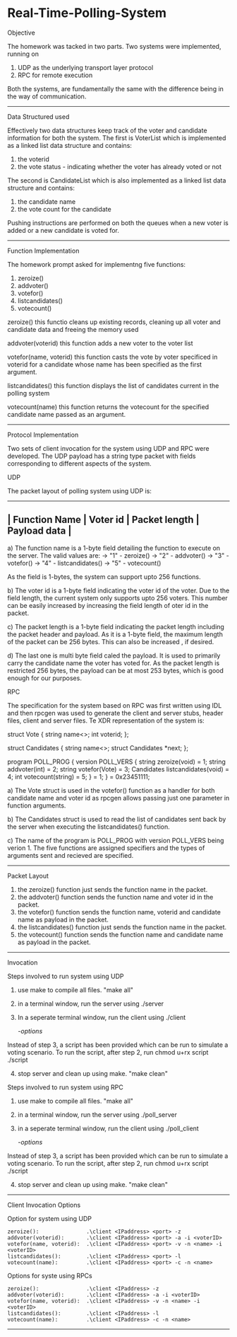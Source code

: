 Real-Time-Polling-System
========================

Objective

The homework was tacked in two parts. Two systems were implemented, running on
1. UDP as the underlying transport layer protocol
2. RPC for remote execution

Both the systems, are fundamentally the same with the difference being in the way of communication.

---

Data Structured used

Effectively two data structures keep track of the voter and candidate information for both the system. 
The first is VoterList which is implemented as a linked list data structure and contains:
1. the voterid
2. the vote status - indicating whether the voter has already voted or not

The second is CandidateList which is also implemented as a linked list data structure and contains:
1. the candidate name
2. the vote count for the candidate

Pushing instructions are performed on both the queues when a new voter is added or a new candidate is voted for. 

---

Function Implementation

The homework prompt asked for implementng five functions:
1. zeroize()
2. addvoter()
3. votefor()
4. listcandidates()
5. votecount()

zeroize()
	this functio cleans up existing records, cleaning up all voter and candidate data and freeing the memory used

addvoter(voterid)
	this function adds a new voter to the voter list

votefor(name, voterid)
	this function casts the vote by voter specificed in voterid for a candidate whose name has been specified as the first argument.

listcandidates()
	this function displays the list of candidates current in the polling system

votecount(name)
	this function returns the votecount for the specified candidate name passed as an argument.

---

Protocol Implementation

Two sets of client invocation for the system using UDP and RPC were developed. The UDP payload has a string type packet with fields corresponding to different aspects of the system. 

UDP

The packet layout of polling system using UDP is:

 ___________________________________________________________________________________________________  
|   Function Name   |   Voter id    |     Packet length     |              Payload data             |         
 ---------------------------------------------------------------------------------------------------

a) The function name is a 1-byte field detailing the function to execute on the server. The valid values are:
	-> "1" - zeroize()
	-> "2" - addvoter()
	-> "3" - votefor()
	-> "4" - listcandidates()
	-> "5" - votecount()
 
 As the field is 1-bytes, the system can support upto 256 functions.

 b) The voter id is a 1-byte field indicating the voter id of the voter. Due to the field length, the current system only supports upto 256 voters. This number can be easily increased by increasing the field length of oter id in the packet.

 c) The packet length is a 1-byte field indicating the packet length including the packet header and payload. As it is a 1-byte field, the maximum length of the packet can be 256 bytes. This can also be increased , if desired.

 d) The last one is multi byte field caled the payload. It is used to primarily carry the candidate name the voter has voted for. As the packet length is restricted 256 bytes, the payload can be at most 253 bytes, which is good enough for our purposes.

 RPC

 The specification for the system based on RPC was first written using IDL and then rpcgen was used to generate the client and server stubs, header files, client and server files. Te XDR representation of the system is:

 struct Vote {
	string name<>;
	int voterid;
};

struct Candidates {
	string name<>;
	struct Candidates *next;
};

program POLL_PROG {
	version POLL_VERS {
		string zeroize(void) = 1;
		string addvoter(int) = 2;
		string votefor(Vote) = 3;
		Candidates listcandidates(void) = 4;
		int votecount(string) = 5;
	} = 1;
} = 0x23451111;

a) The Vote struct is used in the votefor() function as a handler for both candidate name and voter id as rpcgen allows passing just one parameter in function arguments.

b) The Candidates struct is used to read the list of candidates sent back by the server when executing the listcandidates() function.

c) The name of the program is POLL_PROG with version POLL_VERS being verion 1. The five functions are assigned specifiers and the types of arguments sent and recieved are specified.

--- 

Packet Layout

1. the zeroize() function just sends the function name in the packet.
2. the addvoter() function sends the function name and voter id in the packet.
3. the votefor() function sends the function name, voterid and candidate name as payload in the packet.
4. the listcandidates() function just sends the function name in the packet.
5. the votecount() function sends the function name and candidate name as payload in the packet.

---

Invocation

Steps involved to run system using UDP

1. use make to compile all files. "make all"

2. in a terminal window, run the server using
	./server <address> <port>

3. In a seperate terminal window, run the client using
	./client <address> <port> -options

Instead of step 3, a script has been provided which can be run to simulate a voting scenario. To run the script, after step 2, run
	chmod u+rx script
	./script

4. stop server and clean up using make. "make clean"

Steps involved to run system using RPC

1. use make to compile all files. "make all"

2. in a terminal window, run the server using
	./poll_server

3. in a seperate terminal window, run the client using
	./poll_client <address> -options

Instead of step 3, a script has been provided which can be run to simulate a voting scenario. To run the script, after step 2, run
	chmod u+rx script
	./script

4. stop server and clean up using make. "make clean"

---

Client Invocation Options

Option for system using UDP

	zeroize():				 .\client <IPaddress> <port> -z
	addvoter(voterid):		 .\client <IPaddress> <port> -a -i <voterID>		
	votefor(name, voterid):	 .\client <IPaddress> <port> -v -n <name> -i <voterID>
	listcandidates():		 .\client <IPaddress> <port> -l
	votecount(name):		 .\client <IPaddress> <port> -c -n <name>

Options for syste using RPCs

	zeroize():				 .\client <IPaddress> -z
	addvoter(voterid):		 .\client <IPaddress> -a -i <voterID>		
	votefor(name, voterid):	 .\client <IPaddress> -v -n <name> -i <voterID>
	listcandidates():		 .\client <IPaddress> -l
	votecount(name):		 .\client <IPaddress> -c -n <name>

---
